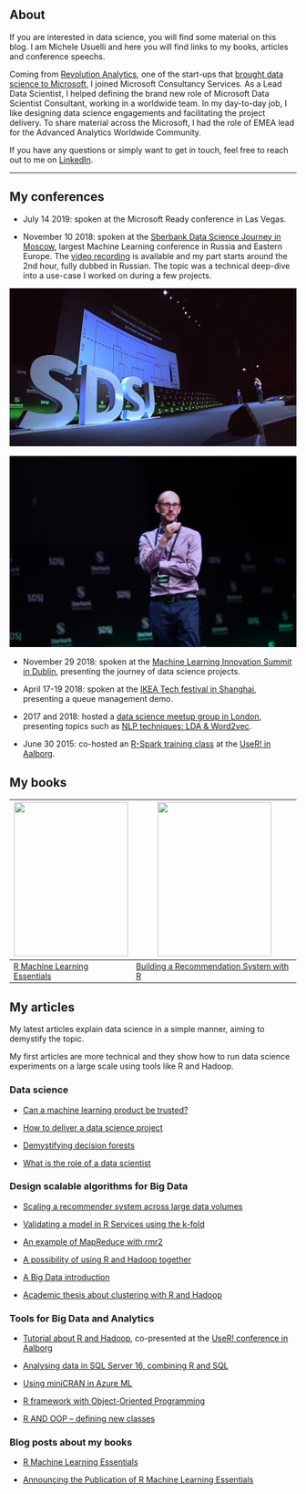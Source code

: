 

## About

If you are interested in data science, you will find some material on this blog. I am Michele Usuelli and here you will find links to my books, articles and conference speechs.

Coming from [Revolution Analytics](https://blog.revolutionanalytics.com/), one of the start-ups that [brought data science to Microsoft](https://www.zdnet.com/article/microsoft-finalizes-its-revolution-analytics-acquisition/), I joined Microsoft Consultancy Services. As a Lead Data Scientist, I helped defining the brand new role of Microsoft Data Scientist Consultant, working in a worldwide team. In my day-to-day job, I like designing data science engagements and facilitating the project delivery. To share material across the Microsoft, I had the role of EMEA lead for the Advanced Analytics Worldwide Community.

If you have any questions or simply want to get in touch, feel free to reach out to me on [LinkedIn](https://uk.linkedin.com/in/michele-usuelli-1b84b460).

---

## My conferences

- July 14 2019: spoken at the Microsoft Ready conference in Las Vegas.

- November 10 2018: spoken at the [Sberbank Data Science Journey in Moscow](https://sdsj.sberbank.ai/ru/day), largest Machine Learning conference in Russia and Eastern Europe. The [video recording](https://fast.wistia.net/embed/iframe/9rfd8seq0m) is available and my part starts around the 2nd hour, fully dubbed in Russian. The topic was a technical deep-dive into a use-case I worked on during a few projects.

![alt text](https://raw.githubusercontent.com/micheleusuelli/micheleusuelli.github.io/master/pictures/sdsj-02.PNG "Logo Title Text 1")

![alt text](https://raw.githubusercontent.com/micheleusuelli/micheleusuelli.github.io/master/pictures/michele-sdsj.JPG "Logo Title Text 1")


- November 29 2018: spoken at the [Machine Learning Innovation Summit in Dublin](https://www.theinnovationenterprise.com/summits/machine-learning-summit-dublin-2018/overview), presenting the journey of data science projects.

- April 17-19 2018: spoken at the [IKEA Tech festival in Shanghai](https://berndhessbruegge.wixsite.com/ikea-tech-festival-2), presenting a queue management demo.

- 2017 and 2018: hosted a [data science meetup group in London](https://www.meetup.com/Data-Scienziati-of-London/), presenting topics such as [NLP techniques: LDA & Word2vec](https://www.meetup.com/Data-Scienziati-of-London/photos/28882192/).

- June 30 2015: co-hosted an [R-Spark training class](https://github.com/micheleusuelli/RHadoop-tutorial) at the [UseR! in Aalborg](https://user2015.math.aau.dk/).



## My books

| <img src="https://www.packtpub.com/media/catalog/product/cache/e4d64343b1bc593f1c5348fe05efa4a6/7/7/7740os_mockupcover_normal.jpg" width="200" height="270" /> | <img src="https://www.packtpub.com/media/catalog/product/cache/ecd051e9670bd57df35c8f0b122d8aea/b/0/b03888_building20a20recommendation20system20with20r_.jpg" width="200" height="270" /> |
|---|---|
| [R Machine Learning Essentials](http://www.amazon.co.uk/Machine-Learning-Essentials-Michele-Usuelli/dp/178398774X) | [Building a Recommendation System with R](http://www.amazon.co.uk/Building-Recommendation-System-Suresh-Gorakala/dp/1783554495) |




## My articles

My latest articles explain data science in a simple manner, aiming to demystify the topic.

My first articles are more technical and they show how to run data science experiments on a large scale using tools like R and Hadoop.

### Data science

- [Can a machine learning product be trusted?](https://github.com/micheleusuelli/micheleusuelli.github.io/blob/master/articles-pdf/mltrust.pdf)

- [How to deliver a data science project](https://github.com/micheleusuelli/micheleusuelli.github.io/blob/master/articles-pdf/dsdeliver.pdf)

- [Demystifying decision forests](https://github.com/micheleusuelli/micheleusuelli.github.io/blob/master/articles-html/forest/forest.md)

- [What is the role of a data scientist](https://github.com/micheleusuelli/micheleusuelli.github.io/blob/master/articles-pdf/dsrole.pdf)



### Design scalable algorithms for Big Data

- [Scaling a recommender system across large data volumes](https://github.com/micheleusuelli/micheleusuelli.github.io/blob/master/articles-pdf/recommenderscale.pdf)

- [Validating a model in R Services using the k-fold](https://github.com/micheleusuelli/micheleusuelli.github.io/blob/master/articles-pdf/kfold.pdf)

- [An example of MapReduce with rmr2](http://www.r-bloggers.com/an-example-of-mapreduce-with-rmr2/)

- [A possibility of using R and Hadoop together](http://www.r-bloggers.com/a-possibility-for-use-r-and-hadoop-together/)

- [A Big Data introduction](http://www.r-bloggers.com/a-big-data-introduction/)

- [Academic thesis about clustering with R and Hadoop](https://www.politesi.polimi.it/bitstream/10589/77983/1/tesi.pdf)



### Tools for Big Data and Analytics

- [Tutorial about R and Hadoop](https://github.com/micheleusuelli/RHadoop-tutorial), co-presented at the [UseR! conference in Aalborg](https://user2015.math.aau.dk/index.html)

- [Analysing data in SQL Server 16, combining R and SQL](https://github.com/micheleusuelli/micheleusuelli.github.io/blob/master/articles-pdf/rsql.pdf)

- [Using miniCRAN in Azure ML](http://www.r-bloggers.com/using-minicran-in-azure-ml/)

- [R framework with Object-Oriented Programming](http://www.r-bloggers.com/r-framework-with-object-oriented-programming/)

- [R AND OOP – defining new classes](http://www.r-bloggers.com/r-and-oop-defining-new-classes/)



### Blog posts about my books

- [R Machine Learning Essentials](http://www.r-bloggers.com/r-machine-learning-essentials/)

- [Announcing the Publication of R Machine Learning Essentials](http://www.r-bloggers.com/announcing-the-publication-of-r-machine-learning-essentials/)




